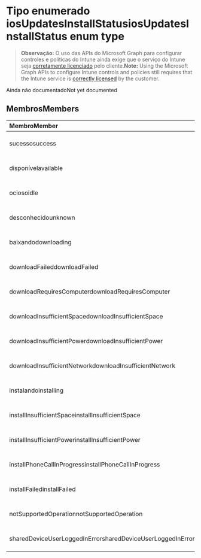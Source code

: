 # <a name="iosupdatesinstallstatus-enum-type"></a><span data-ttu-id="d72c3-101">Tipo enumerado iosUpdatesInstallStatus</span><span class="sxs-lookup"><span data-stu-id="d72c3-101">iosUpdatesInstallStatus enum type</span></span>

> <span data-ttu-id="d72c3-102">**Observação:** O uso das APIs do Microsoft Graph para configurar controles e políticas do Intune ainda exige que o serviço do Intune seja [corretamente licenciado](https://go.microsoft.com/fwlink/?linkid=839381) pelo cliente.</span><span class="sxs-lookup"><span data-stu-id="d72c3-102">**Note:** Using the Microsoft Graph APIs to configure Intune controls and policies still requires that the Intune service is [correctly licensed](https://go.microsoft.com/fwlink/?linkid=839381) by the customer.</span></span>

<span data-ttu-id="d72c3-103">Ainda não documentado</span><span class="sxs-lookup"><span data-stu-id="d72c3-103">Not yet documented</span></span>
## <a name="members"></a><span data-ttu-id="d72c3-104">Membros</span><span class="sxs-lookup"><span data-stu-id="d72c3-104">Members</span></span>
|<span data-ttu-id="d72c3-105">Membro</span><span class="sxs-lookup"><span data-stu-id="d72c3-105">Member</span></span>|<span data-ttu-id="d72c3-106">Valor</span><span class="sxs-lookup"><span data-stu-id="d72c3-106">Value</span></span>|<span data-ttu-id="d72c3-107">Descrição</span><span class="sxs-lookup"><span data-stu-id="d72c3-107">Description</span></span>|
|:---|:---|:---|
|<span data-ttu-id="d72c3-108">sucesso</span><span class="sxs-lookup"><span data-stu-id="d72c3-108">success</span></span>|<span data-ttu-id="d72c3-109">0</span><span class="sxs-lookup"><span data-stu-id="d72c3-109">0%</span></span>|<span data-ttu-id="d72c3-110">Ainda não documentado</span><span class="sxs-lookup"><span data-stu-id="d72c3-110">Not yet documented</span></span>|
|<span data-ttu-id="d72c3-111">disponível</span><span class="sxs-lookup"><span data-stu-id="d72c3-111">available</span></span>|<span data-ttu-id="d72c3-112">1</span><span class="sxs-lookup"><span data-stu-id="d72c3-112">$1</span></span>|<span data-ttu-id="d72c3-113">Ainda não documentado</span><span class="sxs-lookup"><span data-stu-id="d72c3-113">Not yet documented</span></span>|
|<span data-ttu-id="d72c3-114">ocioso</span><span class="sxs-lookup"><span data-stu-id="d72c3-114">idle</span></span>|<span data-ttu-id="d72c3-115">2</span><span class="sxs-lookup"><span data-stu-id="d72c3-115">-2</span></span>|<span data-ttu-id="d72c3-116">Ainda não documentado</span><span class="sxs-lookup"><span data-stu-id="d72c3-116">Not yet documented</span></span>|
|<span data-ttu-id="d72c3-117">desconhecido</span><span class="sxs-lookup"><span data-stu-id="d72c3-117">unknown</span></span>|<span data-ttu-id="d72c3-118">3</span><span class="sxs-lookup"><span data-stu-id="d72c3-118">-3</span></span>|<span data-ttu-id="d72c3-119">Ainda não documentado</span><span class="sxs-lookup"><span data-stu-id="d72c3-119">Not yet documented</span></span>|
|<span data-ttu-id="d72c3-120">baixando</span><span class="sxs-lookup"><span data-stu-id="d72c3-120">downloading</span></span>|<span data-ttu-id="d72c3-121">-2016330712</span><span class="sxs-lookup"><span data-stu-id="d72c3-121">-2016330712</span></span>|<span data-ttu-id="d72c3-122">Ainda não documentado</span><span class="sxs-lookup"><span data-stu-id="d72c3-122">Not yet documented</span></span>|
|<span data-ttu-id="d72c3-123">downloadFailed</span><span class="sxs-lookup"><span data-stu-id="d72c3-123">downloadFailed</span></span>|<span data-ttu-id="d72c3-124">-2016330711</span><span class="sxs-lookup"><span data-stu-id="d72c3-124">-2016330711</span></span>|<span data-ttu-id="d72c3-125">Ainda não documentado</span><span class="sxs-lookup"><span data-stu-id="d72c3-125">Not yet documented</span></span>|
|<span data-ttu-id="d72c3-126">downloadRequiresComputer</span><span class="sxs-lookup"><span data-stu-id="d72c3-126">downloadRequiresComputer</span></span>|<span data-ttu-id="d72c3-127">-2016330710</span><span class="sxs-lookup"><span data-stu-id="d72c3-127">-2016330710</span></span>|<span data-ttu-id="d72c3-128">Ainda não documentado</span><span class="sxs-lookup"><span data-stu-id="d72c3-128">Not yet documented</span></span>|
|<span data-ttu-id="d72c3-129">downloadInsufficientSpace</span><span class="sxs-lookup"><span data-stu-id="d72c3-129">downloadInsufficientSpace</span></span>|<span data-ttu-id="d72c3-130">-2016330709</span><span class="sxs-lookup"><span data-stu-id="d72c3-130">-2016330709</span></span>|<span data-ttu-id="d72c3-131">Ainda não documentado</span><span class="sxs-lookup"><span data-stu-id="d72c3-131">Not yet documented</span></span>|
|<span data-ttu-id="d72c3-132">downloadInsufficientPower</span><span class="sxs-lookup"><span data-stu-id="d72c3-132">downloadInsufficientPower</span></span>|<span data-ttu-id="d72c3-133">-2016330708</span><span class="sxs-lookup"><span data-stu-id="d72c3-133">-2016330708</span></span>|<span data-ttu-id="d72c3-134">Ainda não documentado</span><span class="sxs-lookup"><span data-stu-id="d72c3-134">Not yet documented</span></span>|
|<span data-ttu-id="d72c3-135">downloadInsufficientNetwork</span><span class="sxs-lookup"><span data-stu-id="d72c3-135">downloadInsufficientNetwork</span></span>|<span data-ttu-id="d72c3-136">-2016330707</span><span class="sxs-lookup"><span data-stu-id="d72c3-136">-2016330707</span></span>|<span data-ttu-id="d72c3-137">Ainda não documentado</span><span class="sxs-lookup"><span data-stu-id="d72c3-137">Not yet documented</span></span>|
|<span data-ttu-id="d72c3-138">instalando</span><span class="sxs-lookup"><span data-stu-id="d72c3-138">installing</span></span>|<span data-ttu-id="d72c3-139">-2016330706</span><span class="sxs-lookup"><span data-stu-id="d72c3-139">-2016330706</span></span>|<span data-ttu-id="d72c3-140">Ainda não documentado</span><span class="sxs-lookup"><span data-stu-id="d72c3-140">Not yet documented</span></span>|
|<span data-ttu-id="d72c3-141">installInsufficientSpace</span><span class="sxs-lookup"><span data-stu-id="d72c3-141">installInsufficientSpace</span></span>|<span data-ttu-id="d72c3-142">-2016330705</span><span class="sxs-lookup"><span data-stu-id="d72c3-142">-2016330705</span></span>|<span data-ttu-id="d72c3-143">Ainda não documentado</span><span class="sxs-lookup"><span data-stu-id="d72c3-143">Not yet documented</span></span>|
|<span data-ttu-id="d72c3-144">installInsufficientPower</span><span class="sxs-lookup"><span data-stu-id="d72c3-144">installInsufficientPower</span></span>|<span data-ttu-id="d72c3-145">-2016330704</span><span class="sxs-lookup"><span data-stu-id="d72c3-145">-2016330704</span></span>|<span data-ttu-id="d72c3-146">Ainda não documentado</span><span class="sxs-lookup"><span data-stu-id="d72c3-146">Not yet documented</span></span>|
|<span data-ttu-id="d72c3-147">installPhoneCallInProgress</span><span class="sxs-lookup"><span data-stu-id="d72c3-147">installPhoneCallInProgress</span></span>|<span data-ttu-id="d72c3-148">-2016330703</span><span class="sxs-lookup"><span data-stu-id="d72c3-148">-2016330703</span></span>|<span data-ttu-id="d72c3-149">Ainda não documentado</span><span class="sxs-lookup"><span data-stu-id="d72c3-149">Not yet documented</span></span>|
|<span data-ttu-id="d72c3-150">installFailed</span><span class="sxs-lookup"><span data-stu-id="d72c3-150">installFailed</span></span>|<span data-ttu-id="d72c3-151">-2016330702</span><span class="sxs-lookup"><span data-stu-id="d72c3-151">-2016330702</span></span>|<span data-ttu-id="d72c3-152">Ainda não documentado</span><span class="sxs-lookup"><span data-stu-id="d72c3-152">Not yet documented</span></span>|
|<span data-ttu-id="d72c3-153">notSupportedOperation</span><span class="sxs-lookup"><span data-stu-id="d72c3-153">notSupportedOperation</span></span>|<span data-ttu-id="d72c3-154">-2016330701</span><span class="sxs-lookup"><span data-stu-id="d72c3-154">-2016330701</span></span>|<span data-ttu-id="d72c3-155">Ainda não documentado</span><span class="sxs-lookup"><span data-stu-id="d72c3-155">Not yet documented</span></span>|
|<span data-ttu-id="d72c3-156">sharedDeviceUserLoggedInError</span><span class="sxs-lookup"><span data-stu-id="d72c3-156">sharedDeviceUserLoggedInError</span></span>|<span data-ttu-id="d72c3-157">-2016330699</span><span class="sxs-lookup"><span data-stu-id="d72c3-157">-2016330699</span></span>|<span data-ttu-id="d72c3-158">Ainda não documentado</span><span class="sxs-lookup"><span data-stu-id="d72c3-158">Not yet documented</span></span>|



